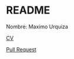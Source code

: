 README
========================

Nombre: Maximo Urquiza

[CV](CV.md)

[Pull Request](pullRequest.md)
